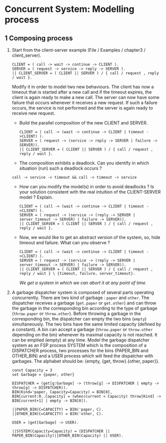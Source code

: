 # Concurrent System: Modelling process

## 1 Composing process

1. Start from the client-server example (File / Examples / chapter3 / client_server).

   ```FSP
   CLIENT = ( call -> wait -> continue -> CLIENT ).
   SERVER = ( request -> service -> reply -> SERVER ).
   || CLIENT_SERVER = ( CLIENT || SERVER ) / { call / request , reply / wait }.
   ```

   Modify it in order to model two new behaviours. The client has now a timeout that is started after a new call and if the timeout expires, the client is again ready to make a new call. The server can now have some failure that occurs whenever it receives a new request. If such a failure occurs, the service is not performed and the server is again ready to receive new request. 

   * Build the parallel composition of the new CLIENT and SERVER. 

     ```FSP
     CLIENT = ( call -> (wait -> continue -> CLIENT | timeout ->CLIENT) ).
     SERVER = ( request -> (service -> reply -> SERVER | failure -> SERVER)).
     || CLIENT_SERVER = ( CLIENT || SERVER ) / { call / request , reply / wait }.
     ```

     

   *  The composition exhibits a deadlock. Can you identify in which situation (run) such a deadlock occurs ?

     `call -> service -> timeout && call -> timeout -> service`

   * How can you modify the model(s) in order to avoid deadlocks ? Is your solution consistent with the real intuition of the CLIENT-SERVER model ? Explain. 

     ```FSP
     CLIENT = ( call -> (wait -> continue -> CLIENT | timeout ->CLIENT) ).
     SERVER = ( request -> (service -> (reply -> SERVER | server_timeout -> SERVER) | failure -> SERVER)).
     || CLIENT_SERVER = ( CLIENT || SERVER ) / { call / request , reply / wait }.
     ```

     

   * Now, we would like to get an abstract version of the system, so, hide timeout and failure. What can you observe ?

     ```FSP
     CLIENT = ( call -> (wait -> continue -> CLIENT | timeout ->CLIENT) ).
     SERVER = ( request -> (service -> (reply -> SERVER | server_timeout -> SERVER) | failure -> SERVER)).
     || CLIENT_SERVER = ( CLIENT || SERVER ) / { call / request , reply / wait } \ {timeout, failure, server_timeout}.
     ```

     *We get a system in which we can abort it at any point of time.*

2. A garbage dispatcher system is composed of several parts operating concurrently. There are two kind of garbage : `paper` and `other`. The dispatcher receives a garbage (`get.paper` or `get.other`) and can throw the garbage in the corresponding bin according to the type of garbage (`throw.paper` or `throw.other`). Before throwing a garbage in the corresponding bin, the dispatcher can empty the two bins (`empty`) simultaneously. The two bins have the same limited capacity (defined by a constant). A bin can accept a garbage (`throw.paper` or `throw.other` depending on the bin) whenever its maximal capacity is not reached. It can be emptied (empty) at any time. Model the garbage dispatcher system as an FSP process SYSTEM which is the composition of a DISPATCHER process, two processes for the bins (PAPER_BIN and OTHER_BIN) and a USER process which will feed the dispatcher with garbages. The alphabet should be: {empty, {get, throw}.{other, paper}}.

   ```FSP
   const Capacity = 3
   set Garbage = {paper, other}
   
   DISPATCHER = (get[g:Garbage] -> (throw[g] -> DISPATCHER | empty -> throw[g] -> DISPATCHER)).
   BIN(Kind='paper, Capacity=Capacity) = BIN[0],
   BIN[current:0..Capacity] = (when(current < Capacity) throw[Kind] -> BIN[current+1] | empty -> BIN[0]).
   
   ||PAPER_BIN(C=CAPACITY) = BIN('paper, C).
   ||OTHER_BIN(C=CAPACITY) = BIN('other, C).
   
   USER = (get[Garbage] -> USER).
   
   ||SYSTEM(Capacity=Capacity) = (DISPATCHER || PAPER_BIN(Capacity)||OTHER_BIN(Capacity) || USER).
   ```

   